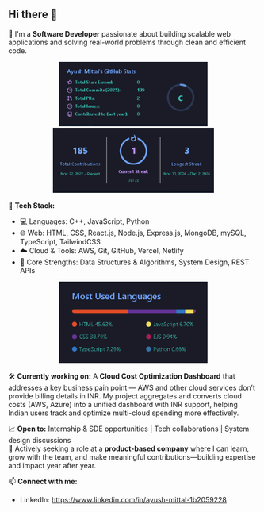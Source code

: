 ## Hi there 👋

🚀 I'm a **Software Developer** passionate about building scalable web applications and solving real-world problems through clean and efficient code.

<p align="center" display="flex">
      <img src="https://raw.githubusercontent.com/ayushmittal0608/ayushmittal0608/d3f56e855925147218bdf00311e1319f6d1941f9/total.PNG" width="300" />
      <img src="https://raw.githubusercontent.com/ayushmittal0608/ayushmittal0608/d3f56e855925147218bdf00311e1319f6d1941f9/streak.PNG" width="325" />
  </p>  

🔧 **Tech Stack:**
- 💻 Languages: C++, JavaScript, Python
- 🌐 Web: HTML, CSS, React.js, Node.js, Express.js, MongoDB, mySQL, TypeScript, TailwindCSS
- ☁️ Cloud & Tools: AWS, Git, GitHub, Vercel, Netlify
- 🧠 Core Strengths: Data Structures & Algorithms, System Design, REST APIs

<p align="center">
  <img src="https://raw.githubusercontent.com/ayushmittal0608/ayushmittal0608/c12946f0963d8530e64107d60da58de879dae376/languages.PNG" width="300" alt="My image" />
</p>

🛠️ **Currently working on:** A **Cloud Cost Optimization Dashboard** that addresses a key business pain point — AWS and other cloud services don’t provide billing details in INR. My project aggregates and converts cloud costs (AWS, Azure) into a unified dashboard with INR support, helping Indian users track and optimize multi-cloud spending more effectively.

📈 **Open to:** Internship & SDE opportunities | Tech collaborations | System design discussions  
🎯 Actively seeking a role at a **product-based company** where I can learn, grow with the team, and make meaningful contributions—building expertise and impact year after year.

📫 **Connect with me:**
- LinkedIn: https://www.linkedin.com/in/ayush-mittal-1b2059228
